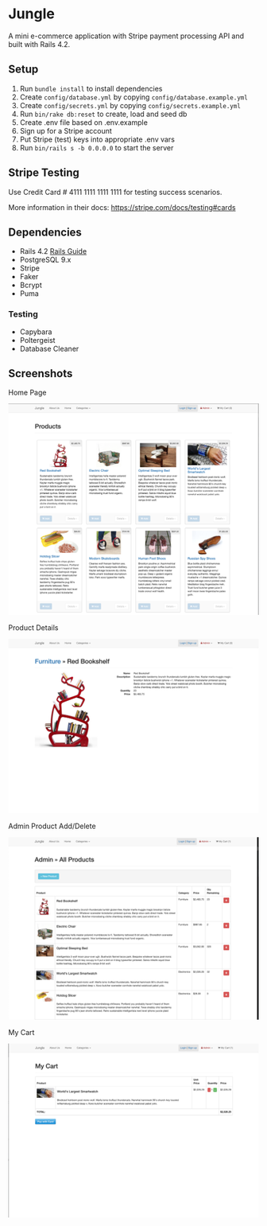 # Jungle

A mini e-commerce application with Stripe payment processing API and built with Rails 4.2.

## Setup

1. Run `bundle install` to install dependencies
2. Create `config/database.yml` by copying `config/database.example.yml`
3. Create `config/secrets.yml` by copying `config/secrets.example.yml`
4. Run `bin/rake db:reset` to create, load and seed db
5. Create .env file based on .env.example
6. Sign up for a Stripe account
7. Put Stripe (test) keys into appropriate .env vars
8. Run `bin/rails s -b 0.0.0.0` to start the server

## Stripe Testing

Use Credit Card # 4111 1111 1111 1111 for testing success scenarios.

More information in their docs: <https://stripe.com/docs/testing#cards>

## Dependencies

* Rails 4.2 [Rails Guide](http://guides.rubyonrails.org/v4.2/)
* PostgreSQL 9.x
* Stripe
* Faker
* Bcrypt
* Puma

### Testing

* Capybara
* Poltergeist
* Database Cleaner

## Screenshots

Home Page

!["Home Page"](https://github.com/ray-flores/jungle-rails/blob/master/docs/home-page.png?raw=true)

Product Details 

!["Product Details"](https://github.com/ray-flores/jungle-rails/blob/master/docs/product-details-page.png?raw=true)

Admin Product Add/Delete

!["Admin Product Add/Delete"](https://github.com/ray-flores/jungle-rails/blob/master/docs/admin-add-products.png?raw=true)

My Cart 

!["My Cart"](https://github.com/ray-flores/jungle-rails/blob/master/docs/my-cart-page.png?raw=true)
